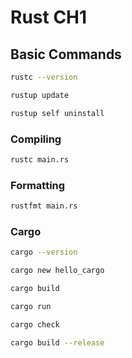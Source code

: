 # Rust CH1

## Basic Commands

```sh
rustc --version
```

```sh
rustup update
```

```sh
rustup self uninstall
```
### Compiling

```sh
rustc main.rs
```

### Formatting

```sh
rustfmt main.rs
```

### Cargo

```sh
cargo --version
```

```sh
cargo new hello_cargo
```

```sh
cargo build
```

```sh
cargo run
```

```sh
cargo check
```

```sh
cargo build --release
```
